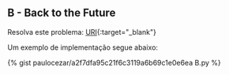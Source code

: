 
## B - Back to the Future

Resolva este problema:
[URI][uri-2346]{:target="_blank"}



Um exemplo de implementação segue abaixo:

{% gist paulocezar/a2f7dfa95c21f6c3119a6b69c1e0e6ea B.py %}


[uri-2346]:     https://www.urionlinejudge.com.br/judge/pt/problems/view/2346


